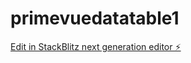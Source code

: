 # primevuedatatable1

[Edit in StackBlitz next generation editor ⚡️](https://stackblitz.com/~/github.com/ransela/primevuedatatable1)